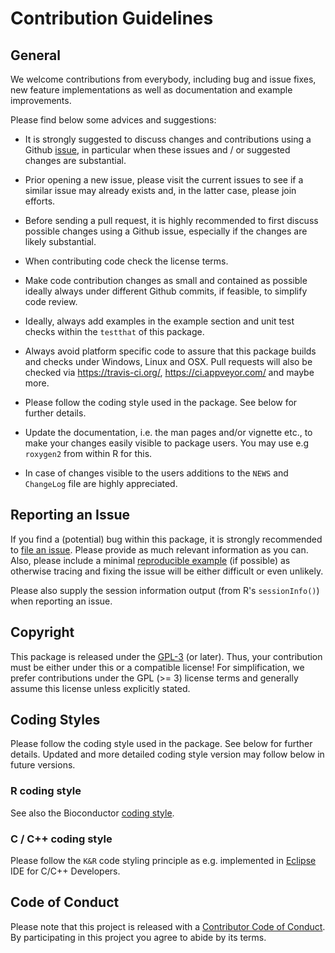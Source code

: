 # Contribution Guidelines

## General

We welcome contributions from everybody, including bug and issue fixes, new
feature implementations as well as documentation and example improvements.

Please find below some advices and suggestions:

* It is strongly suggested to discuss changes and contributions using a Github
  [issue][ISSUE], in particular when these issues and / or suggested changes are
  substantial.

* Prior opening a new issue, please visit the current issues to see if a
  similar issue may already exists and, in the latter case, please join
  efforts.

* Before sending a pull request, it is highly recommended to first discuss
  possible changes using a Github issue, especially if the changes are likely
  substantial.

* When contributing code check the license terms.

* Make code contribution changes as small and contained as possible ideally
  always under different Github commits, if feasible, to simplify code review.

* Ideally, always add examples in the example section and unit test checks
  within the `testthat` of this package.

* Always avoid platform specific code to assure that this package builds and
  checks under Windows, Linux and OSX. Pull requests will also be checked via
  <https://travis-ci.org/>, <https://ci.appveyor.com/> and maybe more.

* Please follow the coding style used in the package. See below for further
  details.

* Update the documentation, i.e. the man pages and/or vignette etc., to make
  your changes easily visible to package users. You may use e.g `roxygen2` from
  within R for this.

* In case of changes visible to the users additions to the `NEWS` and
  `ChangeLog` file are highly appreciated.

## Reporting an Issue

If you find a (potential) bug within this package, it is strongly recommended to
[file an issue][ISSUE]. Please provide as much relevant information as you can.
Also, please include a minimal [reproducible example](http://www.sscce.org/)
(if possible) as otherwise tracing and fixing the issue will be either difficult
or even unlikely.

Please also supply the session information output (from R's `sessionInfo()`)
when reporting an issue.

## Copyright

This package is released under the [GPL-3](http://www.gnu.org/licenses/gpl.html)
(or later). Thus, your contribution must be either under this or a compatible
license! For simplification, we prefer contributions under the GPL (>= 3)
license terms and generally assume this license unless explicitly stated.

## Coding Styles

Please follow the coding style used in the package. See below for further
details. Updated and more detailed coding style version may follow below in
future versions.

### R coding style

See also the Bioconductor
[coding style](https://bioconductor.org/developers/how-to/coding-style/).

### C / C++ coding style

Please follow the `K&R` code styling principle as e.g. implemented in
[Eclipse](https://www.eclipse.org/) IDE for C/C++ Developers.

## Code of Conduct

Please note that this project is released with a [Contributor Code of
Conduct](CODE_OF_CONDUCT.md). By participating in this project you agree to
abide by its terms.

[ISSUE]: https://github.com/bionumerix/bnxFortran/issues
